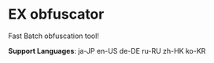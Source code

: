# EX obfuscator
Fast Batch obfuscation tool!

**Support Languages**: ja-JP en-US de-DE ru-RU zh-HK ko-KR
